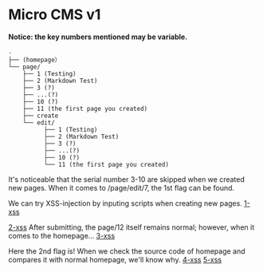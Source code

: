 # Micro CMS v1

<b>Notice: the key numbers mentioned may be variable.</b>

```
.
├── (homepage）
└── page/
    ├── 1 (Testing)
    ├── 2 (Markdown Test)
    ├── 3 (?)
    ├── ...(?)
    ├── 10 (?)
    ├── 11 (the first page you created)
    ├── create
    └── edit/
          ├── 1 (Testing)
          ├── 2 (Markdown Test)
          ├── 3 (?)
          ├── ...(?)
          ├── 10 (?)
          └── 11 (the first page you created)        
```
It's noticeable that the serial number 3-10 are skipped when we created new pages.
When it comes to /page/edit/7, the 1st flag can be found.

We can try XSS-injection by inputing scripts when creating new pages.
[1-xss](img/1-XSS.png)

[2-xss](img/2-XSS.png)
After submitting, the page/12 itself remains normal; however, when it comes to the homepage...
[3-xss](img/3-XSS.png)

Here the 2nd flag is!
When we check the source code of homepage and compares it with normal homepage, we'll know why.
[4-xss](img/4-XSS.png)
[5-xss](img/5-XSS.png)
